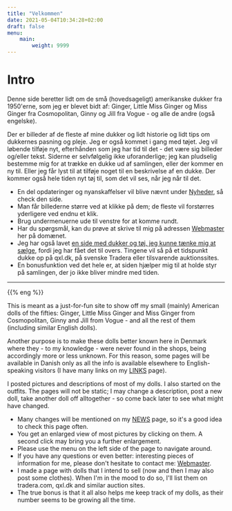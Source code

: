 ```yaml
---
title: "Velkommen"
date: 2021-05-04T10:34:28+02:00
draft: false
menu:
    main:
        weight: 9999
---
```

# Intro

Denne side beretter lidt om de små (hovedsageligt) amerikanske dukker fra 1950'erne, som jeg er blevet bidt af: Ginger, Little Miss Ginger og Miss Ginger fra Cosmopolitan, Ginny og Jill fra Vogue - og alle de andre (også engelske).


Der er billeder af de fleste af mine dukker og lidt historie og lidt tips om dukkernes pasning og pleje. Jeg er også kommet i gang med tøjet. Jeg vil løbende tilføje nyt, efterhånden som jeg har tid til det - det være sig billeder og/eller tekst. Siderne er selvfølgelig ikke uforanderlige; jeg kan pludselig bestemme mig for at trække en dukke ud af samlingen, eller der kommer en ny til. Eller jeg får lyst til at tilføje noget til en beskrivelse af en dukke. Der kommer også hele tiden nyt tøj til, som det vil ses, når jeg når til det.

- En del opdateringer og nyanskaffelser vil blive nævnt under [Nyheder](/news), så check den side.
- Man får billederne større ved at klikke på dem; de fleste vil forstørres yderligere ved endnu et klik.
- Brug undermenuerne ude til venstre for at komme rundt.
- Har du spørgsmål, kan du prøve at skrive til mig på adressen [Webmaster](mailto:webmaster@gingerdolls.dk) her på domænet.
- Jeg har også lavet [en side med dukker og tøj, jeg kunne tænke mig at sælge](/ud), fordi jeg har fået det til overs. Tingene vil så på et tidspunkt dukke op på qxl.dk, på svenske Tradera eller tilsvarende auktionssites.
- En bonusfunktion ved det hele er, at siden hjælper mig til at holde styr på samlingen, der jo ikke bliver mindre med tiden.

---

{{% eng %}}

This is meant as a just-for-fun site to show off my small (mainly) American dolls of the fifties: Ginger, Little Miss Ginger and Miss Ginger from Cosmopolitan, Ginny and Jill from Vogue - and all the rest of them (including similar English dolls).

Another purpose is to make these dolls better known here in Denmark where they - to my knowledge - were never found in the shops, being accordingly more or less unknown. For this reason, some pages will be available in Danish only as all the info is available elsewhere to English-speaking visitors (I have many links on my [LINKS](/links) page).

I posted pictures and descriptions of most of my dolls. I also started on the outfits. The pages will not be static; I may change a description, post a new doll, take another doll off alltogether - so come back later to see what might have changed.

- Many changes will be mentioned on my [NEWS](/news) page, so it's a good idea to check this page often.
- You get an enlarged view of most pictures by clicking on them. A second click may bring you a further enlargement.
- Please use the menu on the left side of the page to navigate around.
- If you have any questions or even better: interesting pieces of information for me, please don't hesitate to contact me: [Webmaster](mailto:webmaster@gingerdolls.dk).
- I made a page with dolls that I intend to sell (now and then I may also post some clothes). When I'm in the mood to do so, I'll list them on tradera.com, qxl.dk and similar auction sites.
- The true bonus is that it all also helps me keep track of my dolls, as their number seems to be growing all the time.
